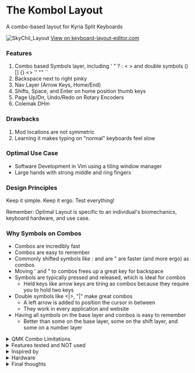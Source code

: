 # The Kombol Layout
A combo-based layout for Kyria Split Keyboards

![SkyChil_Layout](https://user-images.githubusercontent.com/72839499/109599042-878b8080-7ae8-11eb-8c5c-33f68d6a07be.png)
[View on keyboard-layout-editor.com](http://www.keyboard-layout-editor.com/#/gists/c77544667b70d4c1fbf701af219d2cd7)


### Features
1. Combo based Symbols layer, including ' " ? : < > and double symbols () [] {} <> '' "" ``
1. Backspace next to right pinky
1. Nav Layer (Arrow Keys, Home/End)
1. Shifts, Space, and Enter on home position thumb keys
1. Page Up/Dn, Undo/Redo on Rotary Encoders
1. Colemak DHm

### Drawbacks
1. Mod locations are not symmetric
1. Learning it makes typing on "normal" keyboards feel slow

### Optimal Use Case
* Software Development in Vim using a tiling window manager
* Large hands with strong middle and ring fingers

### Design Principles
Keep it simple.
Keep it ergo.
Test everything!

Remember: Optimal Layout is specific to an individual's biomechanics, keyboard hardware, and use case.

### Why Symbols on Combos
* Combos are incredibly fast
* Combos are easy to remember
* Commonly shifted symbols like : and are " are faster (and more ergo) as combos
* Moving ' and " to combos frees up a great key for backspace
* Symbols are typically pressed and released, which is ideal for combos
  * Held keys like arrow keys are tiring as combos because they require you to hold two keys
* Double symbols like <|>, "|" make great combos
  * A left arrow is added to position the cursor in between
  * They work in every application and website
* Having all symbols on the base layer and combos is easy to remember
  * Better than some on the base layer, some on the shift layer, and some on a number layer

<details>
<summary>QMK Combo Limitations</summary>

  Combos are amazing, but they are half baked in QMK.

  * At the time I wrote my layout, combos required massive boilerplate with silly things like counting and defining the total number of combos
    * I used a C preprocessor file from the community to make it tractable
      * If that file's functionality was incorporated into QMK, combos would be easier to use

  * Combos didn't work with home row mods, record macro keycodes, or tap dance keys, and this was not well documented
    * [A possible workaround from precondition](https://precondition.github.io/home-row-mods#using-mod-taps-in-combos)
    * Once QMK allows home row mods and combos on the same key, I will likely update my mod locations

</details>

<details>
  <summary>Features tested and NOT used</summary>
  
  1. Symbols on a layer
     * Symbols on combos tested more ergonomic, faster, and more enjoyable
  1. Arrow keys on mnei and neio (qwerty hjkl and jkl;)
     * As a long time vim user I was expecting to prefer mnei
     * Testing revealed neiu (jkli) to be most ergo because it put the the more frequent keys (down and right) on my strongest two fingers (middle and ring)
  1. Numbers on the home row, numbers on the top row
     * The numpad tested fastest and most usable, which I also did not expect
  1. F keys on the top row, and F keys on the numpad
     * F keys on the home row tested best, because of the frequency of pressing F1-F5
  1. All 4 "Home Row Mods"
     * Having mods on the index fingers tested poorly because they locked out 6 alpha keys per side
     * Shift on home thumb keys tested better, which I was not expecting
     * Home row mods tested poorly with Colemak DHm because the high speed rolls caused accidental triggering
  1. Backspace on a home thumb key
     * I thought backspace would be best on a home thumb because it is often pressed and held
     * Testing revealed that timing of the release was actually most important, and the pinky was more precise than the thumb
     * If I were using qwerty I would test backspace on the ; key
  1. Other combo locations
     * I tried over 100 combo pairs and only used the most ergonomic
     * The runners up are in the layout image as 'ghosted' keys, and can be used if needed
  1. Opposite hand layer activation (like miryoku)
     * Single hand layer activation tested faster for the the way I think and type
  1. Tap Dances (like CCCACV and dotSpaceShift)
     * Testing revealed them to be too slow compared to combos
  1. Common words as plover combos across both hands
     * For example, "the" as combo(t, e)
     * Extensive testing revealed they didn't save enough key presses to be worth the mental overhead and accidental triggering
</details>


<details>
  <summary>Inspired by</summary>

  [ifrd24](https://www.reddit.com/r/ErgoMechKeyboards/comments/ifrd24/my_36_key_layout_with_only_2_layers_and_lots_of/)

  [miryoku](https://github.com/manna-harbour/miryoku)

  [Colemak DHm](https://colemakmods.github.io/mod-dh/)

  [DreymaR](https://dreymar.colemak.org/)

  [sevanteri](https://github.com/sevanteri/qmk_firmware/tree/master/users/sevanteri)

</details>

<details>
  <summary>Hardware</summary>

  ![Right Side](rightside.jpg?raw=true "Right Side")
  ![Left Side](leftside.jpg?raw=true "Left Side")
  ![Back](back.jpg?raw=true "Back")

  Price | Part
  ----- | ----
  $34 | Kyria Rev 1.2 PCB kit w/ LEDs
  $8 | Low profile Mill Max sockets
  $39 | Elite-C 3.1 microcontrollers
  $72 | 62g Zilents v2 "silent tactile blue" switches
  $10 | Rotary encoders & knobs
  $41 | Splitkb Clear Low Profile Plate Case
  $84 | PMK Keycaps: Standard DSA & Flat
  $6 | TTRS Cable
  $15 | GRIFITI Fat Wrist Pads (cut & grinded to size)
  (Had) | USB-C cable
  (Had) | Bumpers for tenting

Total: $309


### Favorite Hardware Features

1. Kyria columnar stagger
1. Kyria thumb arc position and radius
1. Split
1. Tilting and tenting
1. Feel of pressing a single 62g Zilents
1. Lower profile thumb keys
1. DSA keycaps
1. Rotary Encoders
1. Rainbow RGB (unexpected)

### Drawbacks
1. Plate case required heavy modification (see below)
1. TTRS & USB cables are awkward
1. Lack of dedicated number row for occasional use (numpad layer is tedious for mixed numbers and alphas)
1. Flat thumb keycaps are a great height but have no sculpting
1. Pressing two 62g zilents with one finger (e.g. for combos) is a little heavy
1. Upper thumb keys are not ergo enough to be useful
1. The 1u solder pads under the 2u thumb keys are rotated 90 degrees
   * This messes up the uniformity of the thumb arc and prevents non 4-way symmetric stems (like Choch low pro)
1. Wrist rests required heavy modification (cutting and grinding)

### Tried and NOT used
* Cherry Profile keycaps
  * Combos were harder on cherry profile keycaps because of the row height differences and tall height
  * Uniform height flater DSA profile keycaps tested much better for combos
* 2u thumb keys
  * Even with lube and high quality stabs, the 2u keys took too much effort to press and were less comfortable than the other 1u thumb keys
  * It was hard to get 2u keycaps, especially low profile
  * I deconstructed my board and re-built it with all 1u keys and was much happier (keep it simple)

 
Splitkb Plate Case Modifications

1. The pcb was just floating between the two acrylic layers, so removing keycaps pulls directly on the solder connections and moves the pcb up and down
   * I put bumpers between the top plate and pcb to fix this
1. The case resting flat on the desk was uncomfortable, and needed tilting and tenting to be usable
   * I tried Lego tenting but it was difficult to construct the right angles with Legos
     * When I finally got it, it made the board uncomfortably high off the desk
   * I ended up ditching the legos and using stick on bumpers to get the perfect tilt & tent
     * This was time consuming because each corner needed a different height, and they had to be perfectly balanced or the keyboard would wobble
1. With any tilting and tenting the plate case becomes quite high off the table, but it's only because of the acrylic on the bottom outside corner
   * I ended up grinding away the acrylic and a bit of the pcb on the bottom outside corners
     * This made it lower profile, and was worth the effort, but created refraction problems with the corner RGBs shining into the grinded edge
       * I regrinded a notch around the LEDs and put electrical tape over the sides so the light couldn't shine in

</details>

<details>
  <summary>Final thoughts</summary>

Custom keyboards are a fun hobby, but a large investment of time and money. It took months of researching, ordering, waiting, building, and tweaking to get useable hardware. Then months of designing, programming, testing, and debugging to get a comfortable layout.

In time vendors will hopefully make this process cheaper and easier.

I created wonderful hardware, but it's not perfect.
I would prefer a keyboard that was:
 * Full wireless
 * Lower profile
 * Lighter weight
 * More portable
 * More durable
and had
 * Easily adjustable tent & tilt
 * Integrated wrist rests

Something like a cross between a Kyria/Elora, GergoPlex Heavy.

The real innovation is in the layout I created. I love using it, and I share it here with the hope it will help and inspire you in your own layout design.
</details>

